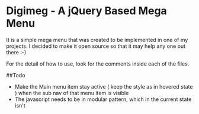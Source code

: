 Digimeg - A jQuery Based Mega Menu
======================================
It is a simple mega menu that was created to be implemented in one of my projects. I decided to make it open source so that it may help any one out there :-)

For the detail of how to use, look for the comments inside each of the files.

##Todo

- Make the Main menu item stay active ( keep the style as in hovered state ) when the sub nav of that menu item is visible
- The javascript needs to be in modular pattern, which in the current state isn't
